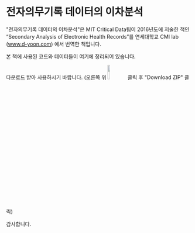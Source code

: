 # 전자의무기록 데이터의 이차분석

"전자의무기록 데이터의 이차분석"은 MIT Critical Data팀이 2016년도에 저술한 책인 “Secondary Analysis of Electronic Health Records”를 연세대학교 CMI lab (www.d-yoon.com) 에서 번역한 책입니다.

본 책에 사용된 코드와 데이터들이 여기에 정리되어 있습니다.

다운로드 받아 사용하시기 바랍니다.
(오른쪽 위 <img src="https://user-images.githubusercontent.com/67408403/110124160-1cea8580-7e05-11eb-803a-1d19722fc93f.png" width="10%"> 클릭 후 "Download ZIP" 클릭)

감사합니다.
